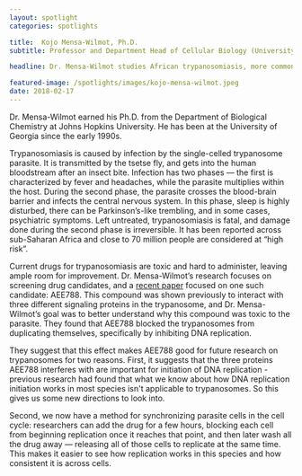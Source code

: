 ```yaml
---
layout: spotlight
categories: spotlights

title:  Kojo Mensa-Wilmot, Ph.D.
subtitle: Professor and Department Head of Cellular Biology (University of Georgia)

headline: Dr. Mensa-Wilmot studies African trypanosomiasis, more commonly known as African sleeping sickness.

featured-image: /spotlights/images/kojo-mensa-wilmot.jpeg
date: 2018-02-17
---
```


Dr. Mensa-Wilmot earned his Ph.D. from the Department of Biological Chemistry at Johns Hopkins University. He has been at the University of Georgia since the early 1990s.

Trypanosomiasis is caused by infection by the single-celled trypanosome parasite. It is transmitted by the tsetse fly, and gets into the human bloodstream after an insect bite. Infection has two phases — the first is characterized by fever and headaches, while the parasite multiplies within the host. During the second phase, the parasite crosses the blood-brain barrier and infects the central nervous system. In this phase, sleep is highly disturbed, there can be Parkinson’s-like trembling, and in some cases, psychiatric symptoms. Left untreated, trypanosomiasis is fatal, and damage done during the second phase is irreversible. It has been reported across sub-Saharan Africa and close to 70 million people are considered at “high risk”.

Current drugs for trypanosomiasis are toxic and hard to administer, leaving ample room for improvement. Dr. Mensa-Wilmot’s research focuses on screening drug candidates, and a <a class="light-bg" href="https://doi.org/10.1124/mol.116.106906" target="_blank" rel="noopener noreferrer">recent paper</a> focused on one such candidate: AEE788. This compound was shown previously to interact with three different signaling proteins in the trypanosome, and Dr. Mensa-Wilmot’s goal was to better understand why this compound was toxic to the parasite. They found that AEE788 blocked the trypanosomes from duplicating themselves, specifically by inhibiting DNA replication.

They suggest that this effect makes AEE788 good for future research on trypanosomes for two reasons. First, it suggests that the three proteins AEE788 interferes with are important for initiation of DNA replication - previous research had found that what we know about how DNA replication initiation works in most species isn't applicable to trypanosomes. So this gives us some new directions to look into.

Second, we now have a method for synchronizing parasite cells in the cell cycle: researchers can add the drug for a few hours, blocking each cell from beginning replication once it reaches that point, and then later wash all the drug away — releasing all of those cells to replicate at the same time. This makes it easier to see how replication works in this species and how consistent it is across cells.
